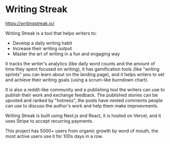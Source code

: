 # Writing Streak

https://writingstreak.io/

Writing Streak is a tool that helps writers to:
- Develop a daily writing habit
- Increase their writing output
- Master the art of writing in a fun and engaging way

It tracks the writer's analytics (like daily word counts and the amount of time they spent focused on writing), it has gamification tools (like "writing sprints" you can learn about on the landing page), and it helps writers to set and achieve their writing goals (using a scrum-like burndown chart).

It is also a reddit-like community and a publishing tool the writers can use to publish their work and exchange feedback. The published stories can be upvoted and ranked by "hotness", the posts have nested comments people can use to discuss the author's work and help them make improevments.

Writing Streak is built using Next.js and React, it is hosted on Vercel, and it uses Stripe to accept recurring payments.

This project has 5000+ users from organic growth by word of mouth, the most active users use it for 100s days in a row.
